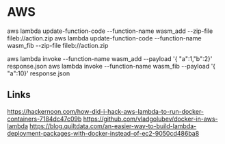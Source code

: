 # AWS
aws lambda update-function-code --function-name wasm_add --zip-file fileb://action.zip
aws lambda update-function-code --function-name wasm_fib --zip-file fileb://action.zip

aws lambda invoke --function-name wasm_add --payload '{ "a":1,"b":2}' response.json
aws lambda invoke --function-name wasm_fib --payload '{ "a":10}' response.json

## Links
https://hackernoon.com/how-did-i-hack-aws-lambda-to-run-docker-containers-7184dc47c09b
https://github.com/vladgolubev/docker-in-aws-lambda
https://blog.quiltdata.com/an-easier-way-to-build-lambda-deployment-packages-with-docker-instead-of-ec2-9050cd486ba8